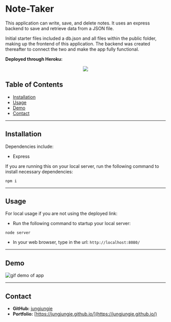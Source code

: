 # Note-Taker
This application can write, save, and delete notes. It uses an express backend to save and retrieve data from a JSON file.

Initial starter files included a db.json and all files within the public folder, making up the frontend of this application. The backend was created thereafter to connect the two and make the app fully functional.

**Deployed through Heroku:**

<div style="text-align:center"><img src="assets/images/webpage.jpg" /></div>


## Table of Contents
* [Installation](#Installation)
* [Usage](#Usage)
* [Demo](#Demo)
* [Contact](#Contact)


***
## Installation

Dependencies include:
- Express

If you are running this on your local server, run the following command to install necessary dependencies:
``` 
npm i 
``` 

***
## Usage

For local usage if you are not using the deployed link: 
- Run the following command to startup your local server:
```
node server
```
- In your web browser, type in the url: `http://localhost:8080/`


***
## Demo
![gif demo of app](assets/images/demo1a.gif)


***
## Contact
- **GitHub:**  [jungjungie](https://github.com/jungjungie)
- **Portfolio:**  [https://jungjungie.github.io/](https://jungjungie.github.io/)